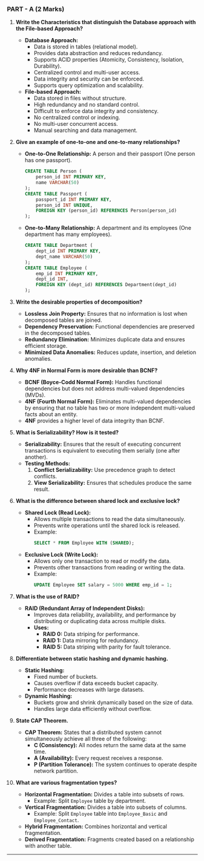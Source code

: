 ### PART - A (2 Marks)

1. **Write the Characteristics that distinguish the Database approach with the File-based Approach?**

   - **Database Approach:**
     - Data is stored in tables (relational model).
     - Provides data abstraction and reduces redundancy.
     - Supports ACID properties (Atomicity, Consistency, Isolation, Durability).
     - Centralized control and multi-user access.
     - Data integrity and security can be enforced.
     - Supports query optimization and scalability.
   - **File-based Approach:**
     - Data stored in files without structure.
     - High redundancy and no standard control.
     - Difficult to enforce data integrity and consistency.
     - No centralized control or indexing.
     - No multi-user concurrent access.
     - Manual searching and data management.

2. **Give an example of one-to-one and one-to-many relationships?**

   - **One-to-One Relationship:** A person and their passport (One person has one passport).
     ```sql
     CREATE TABLE Person (
         person_id INT PRIMARY KEY,
         name VARCHAR(50)
     );
     CREATE TABLE Passport (
         passport_id INT PRIMARY KEY,
         person_id INT UNIQUE,
         FOREIGN KEY (person_id) REFERENCES Person(person_id)
     );
     ```
   - **One-to-Many Relationship:** A department and its employees (One department has many employees).
     ```sql
     CREATE TABLE Department (
         dept_id INT PRIMARY KEY,
         dept_name VARCHAR(50)
     );
     CREATE TABLE Employee (
         emp_id INT PRIMARY KEY,
         dept_id INT,
         FOREIGN KEY (dept_id) REFERENCES Department(dept_id)
     );
     ```

3. **Write the desirable properties of decomposition?**

   - **Lossless Join Property:** Ensures that no information is lost when decomposed tables are joined.
   - **Dependency Preservation:** Functional dependencies are preserved in the decomposed tables.
   - **Redundancy Elimination:** Minimizes duplicate data and ensures efficient storage.
   - **Minimized Data Anomalies:** Reduces update, insertion, and deletion anomalies.

4. **Why 4NF in Normal Form is more desirable than BCNF?**

   - **BCNF (Boyce-Codd Normal Form):** Handles functional dependencies but does not address multi-valued dependencies (MVDs).
   - **4NF (Fourth Normal Form):** Eliminates multi-valued dependencies by ensuring that no table has two or more independent multi-valued facts about an entity.
   - **4NF** provides a higher level of data integrity than BCNF.

5. **What is Serializability? How is it tested?**

   - **Serializability:** Ensures that the result of executing concurrent transactions is equivalent to executing them serially (one after another).
   - **Testing Methods:**
     1. **Conflict Serializability:** Use precedence graph to detect conflicts.
     2. **View Serializability:** Ensures that schedules produce the same result.

6. **What is the difference between shared lock and exclusive lock?**

   - **Shared Lock (Read Lock):**
     - Allows multiple transactions to read the data simultaneously.
     - Prevents write operations until the shared lock is released.
     - Example:
       ```sql
       SELECT * FROM Employee WITH (SHARED);
       ```
   - **Exclusive Lock (Write Lock):**
     - Allows only one transaction to read or modify the data.
     - Prevents other transactions from reading or writing the data.
     - Example:
       ```sql
       UPDATE Employee SET salary = 5000 WHERE emp_id = 1;
       ```

7. **What is the use of RAID?**

   - **RAID (Redundant Array of Independent Disks):**
     - Improves data reliability, availability, and performance by distributing or duplicating data across multiple disks.
     - **Uses:**
       - **RAID 0:** Data striping for performance.
       - **RAID 1:** Data mirroring for redundancy.
       - **RAID 5:** Data striping with parity for fault tolerance.

8. **Differentiate between static hashing and dynamic hashing.**

   - **Static Hashing:**
     - Fixed number of buckets.
     - Causes overflow if data exceeds bucket capacity.
     - Performance decreases with large datasets.
   - **Dynamic Hashing:**
     - Buckets grow and shrink dynamically based on the size of data.
     - Handles large data efficiently without overflow.

9. **State CAP Theorem.**

   - **CAP Theorem:** States that a distributed system cannot simultaneously achieve all three of the following:
     - **C (Consistency):** All nodes return the same data at the same time.
     - **A (Availability):** Every request receives a response.
     - **P (Partition Tolerance):** The system continues to operate despite network partition.

10. **What are various fragmentation types?**

    - **Horizontal Fragmentation:** Divides a table into subsets of rows.
      - Example: Split `Employee` table by department.
    - **Vertical Fragmentation:** Divides a table into subsets of columns.
      - Example: Split `Employee` table into `Employee_Basic` and `Employee_Contact`.
    - **Hybrid Fragmentation:** Combines horizontal and vertical fragmentation.
    - **Derived Fragmentation:** Fragments created based on a relationship with another table.

---



